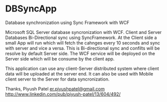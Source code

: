 DBSyncApp
=========

Database synchronization using Sync Framework with WCF

Microsoft SQL Server database syncronization with WCF. Client and Server Databases Bi-Directional sync using SyncFramework.
At the Client side a small App will run which will fetch the cahnges every 10 seconds and sync with server and vice a versa.
This is Bi-directional sync and confilts will be resolve by default Server side. 
The WCF service will be deployed on the Server side which will be consume by the client app.

This application can use any client-Server distributed system where client data will be uploaded at the server end. 
It can also be used with Mobile client server to the Server for data syncronization.

Thanks,
Piyush Patel
er.piyushpatel@gmail.com
http://www.linkedin.com/pub/piyush-patel/13/604/492/

